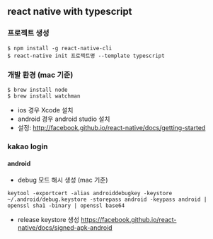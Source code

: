 ## react native with typescript

### 프로젝트 생성

```
$ npm install -g react-native-cli
$ react-native init 프로젝트명 --template typescript
```

### 개발 환경 (mac 기준)

```
$ brew install node
$ brew install watchman
```

- ios 경우 Xcode 설치
- android 경우 android studio 설치
- 설정: http://facebook.github.io/react-native/docs/getting-started

### kakao login

#### android

- debug 모드 해시 생성 (mac 기준)

```
keytool -exportcert -alias androiddebugkey -keystore ~/.android/debug.keystore -storepass android -keypass android | openssl sha1 -binary | openssl base64
```

- release keystore 생성
  https://facebook.github.io/react-native/docs/signed-apk-android
